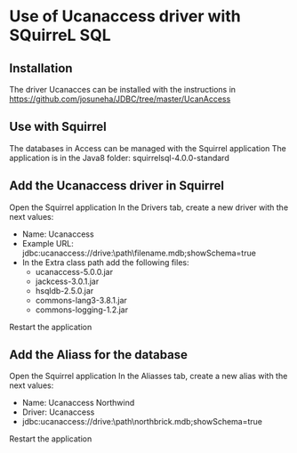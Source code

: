 # Use of Ucanaccess driver with SQuirreL SQL  

## Installation
The driver Ucanacces can be installed with the instructions in <https://github.com/josuneha/JDBC/tree/master/UcanAccess>

## Use with Squirrel
The databases in Access can be managed with the Squirrel application
The application is in the Java8 folder: squirrelsql-4.0.0-standard

## Add the Ucanaccess driver in Squirrel
Open the Squirrel application
In the Drivers tab, create a new driver with the next values:
- Name: Ucanaccess
- Example URL: jdbc:ucanaccess://drive:\path\filename.mdb;showSchema=true
- In the Extra class path add the following files:
  - ucanaccess-5.0.0.jar
  - jackcess-3.0.1.jar
  - hsqldb-2.5.0.jar
  - commons-lang3-3.8.1.jar
  - commons-logging-1.2.jar

Restart the application
  
## Add the Aliass for the database
Open the Squirrel application
In the Aliasses tab, create a new alias with the next values:
- Name: Ucanaccess Northwind
- Driver: Ucanaccess
- jdbc:ucanaccess://drive:\path\northbrick.mdb;showSchema=true

Restart the application
